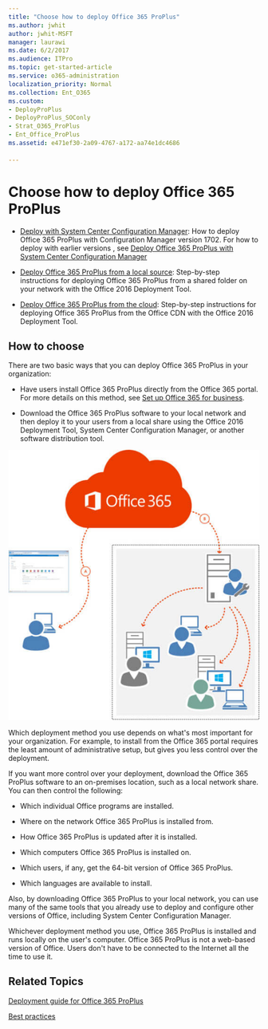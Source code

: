 ```yaml
---
title: "Choose how to deploy Office 365 ProPlus"
ms.author: jwhit
author: jwhit-MSFT
manager: laurawi
ms.date: 6/2/2017
ms.audience: ITPro
ms.topic: get-started-article
ms.service: o365-administration
localization_priority: Normal
ms.collection: Ent_O365
ms.custom:
- DeployProPlus
- DeployProPlus_SOConly
- Strat_O365_ProPlus
- Ent_Office_ProPlus
ms.assetid: e471ef30-2a09-4767-a172-aa74e1dc4686

---
```


# Choose how to deploy Office 365 ProPlus

- [Deploy with System Center Configuration Manager](https://docs.microsoft.com/en-us/sccm/sum/deploy-use/manage-office-365-proplus-updates): How to deploy Office 365 ProPlus with Configuration Manager version 1702. For how to deploy with earlier versions , see [Deploy Office 365 ProPlus with System Center Configuration Manager](deploy-office-365-proplus-with-system-center-configuration-manager.md)
  
- [Deploy Office 365 ProPlus from a local source](deploy-office-365-proplus-from-a-local-source.md): Step-by-step instructions for deploying Office 365 ProPlus from a shared folder on your network with the Office 2016 Deployment Tool.
  
- [Deploy Office 365 ProPlus from the cloud](deploy-office-365-proplus-from-the-cloud.md): Step-by-step instructions for deploying Office 365 ProPlus from the Office CDN with the Office 2016 Deployment Tool.
  
## How to choose

There are two basic ways that you can deploy Office 365 ProPlus in your organization:
  
- Have users install Office 365 ProPlus directly from the Office 365 portal. For more details on this method, see [Set up Office 365 for business](https://support.office.com/en-US/Article/set-up-Office-365-for-business-6a3a29a0-e616-4713-99d1-15eda62d04fa).
    
- Download the Office 365 ProPlus software to your local network and then deploy it to your users from a local share using the Office 2016 Deployment Tool, System Center Configuration Manager, or another software distribution tool.
    
![Office 365 deployment methods](images/3d236c2a-304c-44b3-9a73-d0fa8cc48437.jpg)
  
Which deployment method you use depends on what's most important for your organization. For example, to install from the Office 365 portal requires the least amount of administrative setup, but gives you less control over the deployment.
  
If you want more control over your deployment, download the Office 365 ProPlus software to an on-premises location, such as a local network share. You can then control the following:
  
- Which individual Office programs are installed.
    
- Where on the network Office 365 ProPlus is installed from.
    
- How Office 365 ProPlus is updated after it is installed.
    
- Which computers Office 365 ProPlus is installed on.
    
- Which users, if any, get the 64-bit version of Office 365 ProPlus.
    
- Which languages are available to install.
    
Also, by downloading Office 365 ProPlus to your local network, you can use many of the same tools that you already use to deploy and configure other versions of Office, including System Center Configuration Manager.
  
Whichever deployment method you use, Office 365 ProPlus is installed and runs locally on the user's computer. Office 365 ProPlus is not a web-based version of Office. Users don't have to be connected to the Internet all the time to use it.
  
## Related Topics

[Deployment guide for Office 365 ProPlus](deployment-guide-for-office-365-proplus.md)
  
[Best practices](best-practices/best-practices.md)
  

